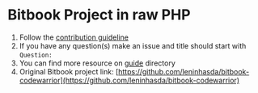 # Bitbook Project in raw PHP

1. Follow the [contribution guideline](CONTRIBUTING.md)
2. If you have any question(s) make an issue and title should start with `Question:`
3. You can find more resource on [guide](guide/) directory
4. Original Bitbook project link: [https://github.com/leninhasda/bitbook-codewarrior](https://github.com/leninhasda/bitbook-codewarrior)
